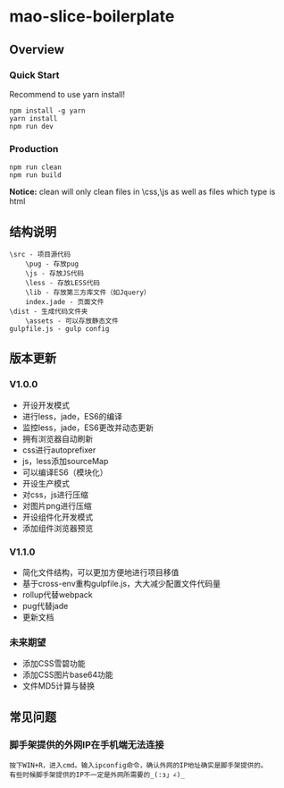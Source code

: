 # mao-slice-boilerplate
## Overview
### Quick Start

Recommend to use yarn install!

```
npm install -g yarn
yarn install
npm run dev
```
### Production
```
npm run clean
npm run build
```
**Notice:**  clean will only clean files in \css,\js as well as files which type is html

## 结构说明
	\src - 项目源代码
		\pug - 存放pug
		\js - 存放JS代码
		\less - 存放LESS代码
		\lib - 存放第三方库文件（如Jquery）
		index.jade - 页面文件
	\dist - 生成代码文件夹
	    \assets - 可以存放静态文件
	gulpfile.js - gulp config

## 版本更新
### V1.0.0
- 开设开发模式
- 进行less，jade，ES6的编译
- 监控less，jade，ES6更改并动态更新
- 拥有浏览器自动刷新
- css进行autoprefixer
- js，less添加sourceMap
- 可以编译ES6（模块化）
- 开设生产模式
- 对css，js进行压缩
- 对图片png进行压缩
- 开设组件化开发模式
- 添加组件浏览器预览

### V1.1.0
- 简化文件结构，可以更加方便地进行项目移值
- 基于cross-env重构gulpfile.js，大大减少配置文件代码量
- rollup代替webpack
- pug代替jade
- 更新文档

### 未来期望
- 添加CSS雪碧功能
- 添加CSS图片base64功能
- 文件MD5计算与替换


## 常见问题
### 脚手架提供的外网IP在手机端无法连接
	按下WIN+R，进入cmd。输入ipconfig命令，确认外网的IP地址确实是脚手架提供的。
	有些时候脚手架提供的IP不一定是外网所需要的_(:з」∠)_
